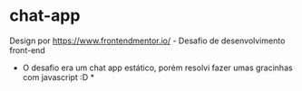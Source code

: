 # chat-app
Design por https://www.frontendmentor.io/ - Desafio de desenvolvimento front-end

* O desafio era um chat app estático, porém resolvi fazer umas gracinhas com javascript :D *